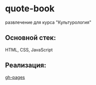 # quote-book
развлечение для курса "Культурология"
## Основной стек:
HTML, CSS, JavaScript

## Реализация:
[gh-pages](https://frantsuzova.github.io/quote-book/)
